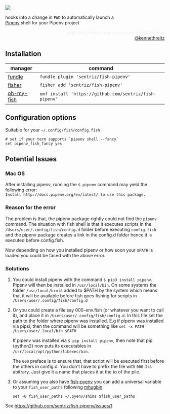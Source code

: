 ![](https://i.imgur.com/kxRuCqN.png)

<p style="max-width: 75%;">hooks into a change in <code>PWD</code> to automatically launch a <a href="http://docs.pipenv.org/en/latest/">Pipenv</a> shell for your Pipenv project 

<p align="right" style="margin-left: auto; max-width: 75%; font-size: 14px; color: #eee;"><i>note:</i> this project was previously maintained by <a href="https://github.com/kennethreitz/">@kennethreitz</a></p>

## Installation


|manager|command|
|---|---|
|[fundle](https://github.com/danhper/fundle)|`fundle plugin 'sentriz/fish-pipenv'`|
|[fisher](https://github.com/jorgebucaran/fisher)|`fisher add 'sentriz/fish-pipenv'`|
|[oh-my-fish](https://github.com/oh-my-fish/oh-my-fish)|`omf install 'https://github.com/sentriz/fish-pipenv'`|

## Configuration options
Suitable for your `~/.config/fish/config.fish`  

```fish
# set if your term supports `pipenv shell --fancy`
set pipenv_fish_fancy yes 
```

## Potential Issues
### Mac OS
After installing pipenv, running the `$ pipenv` command may yield the following error:  
`Install http://docs.pipenv.org/en/latest/ to use this package.`

### Reason for the error
The problem is that, the pipenv package rightly could not find the `pipenv` command. The situation with 
fish shell is that it executes scripts in the `/Users/user/.config/fish/config.d` folder before 
executing `config.fish` and the pipenv package creates a link in the config.d folder hence it is 
executed before config.fish.

Now depending on how you installed pipenv or how soon your `$PATH` is loaded you could be faced with the
above error.

### Solutions
1. You could install pipenv with the command `$ pip3 install pipenv`. Pipenv will then be installed in
    `/usr/local/bin`. On some systems the folder `/usr/local/bin` is added to $PATH by the system which
    means that it will be available before fish goes fishing for scripts in `/Users/user/.config/fish/config.d`
    
2. Or you could create a file say 000-env.fish (or whatever you want to call it), and place it in 
    `/Users/user/.config/fish/config.d`. In this file set the path to the folder where pipenv was installed. 
    E.g if pipenv was installed via pipsi, then the command will be something like 
    `set -x PATH /Users/user/.local/bin $PATH`
    
    If pipenv was installed via `$ pip install pipenv`, then note that pip (python2) now puts its executables
    in `/usr/local/opt/python/libexec/bin`.
    
    The `000` preface is to ensure that, that script will be executed first before the others in config.d. You
    don't have to prefix the file with `000` it is abitrary. Just give it a name that places it at the to of the
    pile.

3. Or assuming you also have [fish-pyenv](https://github.com/daenney/pyenv) you can add a universal variable to
    your `fish_user_paths` following
    [mhugbin](https://github.com/kennethreitz/fish-pipenv/issues/1#issuecomment-385206132):

    ```fish
    set -U fish_user_paths ~/.pyenv/shims $fish_user_paths
    ```
    
See https://github.com/sentriz/fish-pipenv/issues/1
